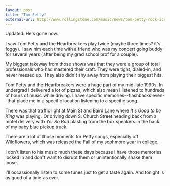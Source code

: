 ```yaml
---
layout: post
title: "Tom Petty"
external-url: http://www.rollingstone.com/music/news/tom-petty-rock-iconoclast-who-led-the-heartbreakers-dead-at-66-w506651
---
```


Updated: He's gone now.

I saw Tom Petty and the Heartbreakers play twice (maybe three times? it's foggy). I saw him each time with a friend who was my concert going buddy for several years (after being my grad school prof for a couple). 

My biggest takeway from those shows was that they were a group of total professionals who had mastered their craft. They were tight, dialed-in, and never messed up. They also didn't shy away from playing their biggest hits.

Tom Petty and the Heartbreakers were a huge part of my mid-late 1990s. In undergrad I delivered a lot of pizzas, which also mean I listened to hundreds of hours of music while driving. I have specific memories--flashbacks even--that place me in a specific location listening to a specific song. 

There was that traffic light at Main St and Baird Lane where _It's Good to be King_ was playing. Or driving down S. Church Street heading back from a motel delivery with _Yer So Bad_ blasting from the box speakers in the back of my baby blue pickup truck.

There are a lot of those moments for Petty songs, especially off Wildflowers, which was released the Fall of my sophmore year in college.

I don't listen to his music much these days because I have those memories locked in and don't want to disrupt them or unintentionally shake them loose. 

I'll occassionally listen to some tunes just to get a taste again. And tonight is as good of a time as ever.
